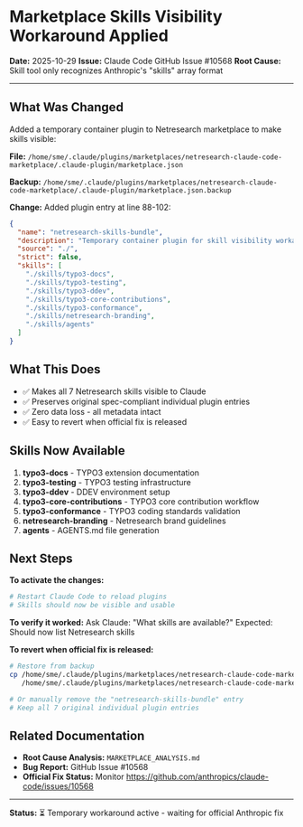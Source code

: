 # Marketplace Skills Visibility Workaround Applied

**Date:** 2025-10-29
**Issue:** Claude Code GitHub Issue #10568
**Root Cause:** Skill tool only recognizes Anthropic's "skills" array format

---

## What Was Changed

Added a temporary container plugin to Netresearch marketplace to make skills visible:

**File:** `/home/sme/.claude/plugins/marketplaces/netresearch-claude-code-marketplace/.claude-plugin/marketplace.json`

**Backup:** `/home/sme/.claude/plugins/marketplaces/netresearch-claude-code-marketplace/.claude-plugin/marketplace.json.backup`

**Change:** Added plugin entry at line 88-102:
```json
{
  "name": "netresearch-skills-bundle",
  "description": "Temporary container plugin for skill visibility workaround (Claude Code issue #10568)",
  "source": "./",
  "strict": false,
  "skills": [
    "./skills/typo3-docs",
    "./skills/typo3-testing",
    "./skills/typo3-ddev",
    "./skills/typo3-core-contributions",
    "./skills/typo3-conformance",
    "./skills/netresearch-branding",
    "./skills/agents"
  ]
}
```

## What This Does

- ✅ Makes all 7 Netresearch skills visible to Claude
- ✅ Preserves original spec-compliant individual plugin entries
- ✅ Zero data loss - all metadata intact
- ✅ Easy to revert when official fix is released

## Skills Now Available

1. **typo3-docs** - TYPO3 extension documentation
2. **typo3-testing** - TYPO3 testing infrastructure
3. **typo3-ddev** - DDEV environment setup
4. **typo3-core-contributions** - TYPO3 core contribution workflow
5. **typo3-conformance** - TYPO3 coding standards validation
6. **netresearch-branding** - Netresearch brand guidelines
7. **agents** - AGENTS.md file generation

## Next Steps

**To activate the changes:**
```bash
# Restart Claude Code to reload plugins
# Skills should now be visible and usable
```

**To verify it worked:**
Ask Claude: "What skills are available?"
Expected: Should now list Netresearch skills

**To revert when official fix is released:**
```bash
# Restore from backup
cp /home/sme/.claude/plugins/marketplaces/netresearch-claude-code-marketplace/.claude-plugin/marketplace.json.backup \
   /home/sme/.claude/plugins/marketplaces/netresearch-claude-code-marketplace/.claude-plugin/marketplace.json

# Or manually remove the "netresearch-skills-bundle" entry
# Keep all 7 original individual plugin entries
```

## Related Documentation

- **Root Cause Analysis:** `MARKETPLACE_ANALYSIS.md`
- **Bug Report:** GitHub Issue #10568
- **Official Fix Status:** Monitor https://github.com/anthropics/claude-code/issues/10568

---

**Status:** ⏳ Temporary workaround active - waiting for official Anthropic fix
